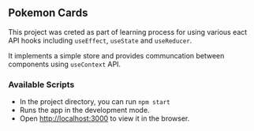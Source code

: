 ## Pokemon Cards

This project was creted as part of learning process for using various eact API hooks including `useEffect`, `useState` and `useReducer`.  

It implements a simple store and provides communcation between components using `useContext` API.

### Available Scripts

- In the project directory, you can run `npm start`
- Runs the app in the development mode.
- Open [http://localhost:3000](http://localhost:3000) to view it in the browser.
